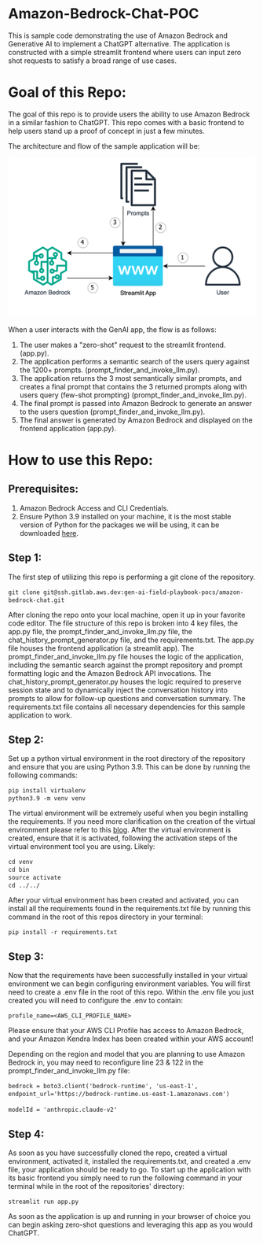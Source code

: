 # Amazon-Bedrock-Chat-POC

This is sample code demonstrating the use of Amazon Bedrock and Generative AI to implement a ChatGPT alternative. The application is constructed with a simple streamlit frontend where users can input zero shot requests to satisfy a broad range of use cases.

# **Goal of this Repo:**

The goal of this repo is to provide users the ability to use Amazon Bedrock in a similar fashion to ChatGPT.
This repo comes with a basic frontend to help users stand up a proof of concept in just a few minutes.

The architecture and flow of the sample application will be:

![Alt text](images/architecture.png "POC Architecture")

When a user interacts with the GenAI app, the flow is as follows:

1. The user makes a "zero-shot" request to the streamlit frontend. (app.py).
2. The application performs a semantic search of the users query against the 1200+ prompts. (prompt_finder_and_invoke_llm.py).
3. The application returns the 3 most semantically similar prompts, and creates a final prompt that contains the 3 returned prompts along with users query (few-shot prompting) (prompt_finder_and_invoke_llm.py).
4. The final prompt is passed into Amazon Bedrock to generate an answer to the users question (prompt_finder_and_invoke_llm.py).
5. The final answer is generated by Amazon Bedrock and displayed on the frontend application (app.py).

# How to use this Repo:

## Prerequisites:

1. Amazon Bedrock Access and CLI Credentials.
2. Ensure Python 3.9 installed on your machine, it is the most stable version of Python for the packages we will be using, it can be downloaded [here](https://www.python.org/downloads/release/python-3911/).

## Step 1:

The first step of utilizing this repo is performing a git clone of the repository.

```
git clone git@ssh.gitlab.aws.dev:gen-ai-field-playbook-pocs/amazon-bedrock-chat.git
```

After cloning the repo onto your local machine, open it up in your favorite code editor. The file structure of this repo is broken into 4 key files,
the app.py file, the prompt_finder_and_invoke_llm.py file, the chat_history_prompt_generator.py file, and the requirements.txt. The app.py file houses the frontend application (a streamlit app).
The prompt_finder_and_invoke_llm.py file houses the logic of the application, including the semantic search against the prompt repository and prompt formatting logic and the Amazon Bedrock API invocations.
The chat_history_prompt_generator.py houses the logic required to preserve session state and to dynamically inject the conversation history into prompts to allow for follow-up questions and conversation summary.
The requirements.txt file contains all necessary dependencies for this sample application to work.

## Step 2:

Set up a python virtual environment in the root directory of the repository and ensure that you are using Python 3.9. This can be done by running the following commands:

```
pip install virtualenv
python3.9 -m venv venv
```

The virtual environment will be extremely useful when you begin installing the requirements. If you need more clarification on the creation of the virtual environment please refer to this [blog](https://www.freecodecamp.org/news/how-to-setup-virtual-environments-in-python/).
After the virtual environment is created, ensure that it is activated, following the activation steps of the virtual environment tool you are using. Likely:

```
cd venv
cd bin
source activate
cd ../../
```

After your virtual environment has been created and activated, you can install all the requirements found in the requirements.txt file by running this command in the root of this repos directory in your terminal:

```
pip install -r requirements.txt
```

## Step 3:

Now that the requirements have been successfully installed in your virtual environment we can begin configuring environment variables.
You will first need to create a .env file in the root of this repo. Within the .env file you just created you will need to configure the .env to contain:

```
profile_name=<AWS_CLI_PROFILE_NAME>
```

Please ensure that your AWS CLI Profile has access to Amazon Bedrock, and your Amazon Kendra Index has been created within your AWS account!

Depending on the region and model that you are planning to use Amazon Bedrock in, you may need to reconfigure line 23 & 122 in the prompt_finder_and_invoke_llm.py file:

```
bedrock = boto3.client('bedrock-runtime', 'us-east-1', endpoint_url='https://bedrock-runtime.us-east-1.amazonaws.com')

modelId = 'anthropic.claude-v2'
```

## Step 4:

As soon as you have successfully cloned the repo, created a virtual environment, activated it, installed the requirements.txt, and created a .env file, your application should be ready to go.
To start up the application with its basic frontend you simply need to run the following command in your terminal while in the root of the repositories' directory:

```
streamlit run app.py
```

As soon as the application is up and running in your browser of choice you can begin asking zero-shot questions and leveraging this app as you would ChatGPT.
